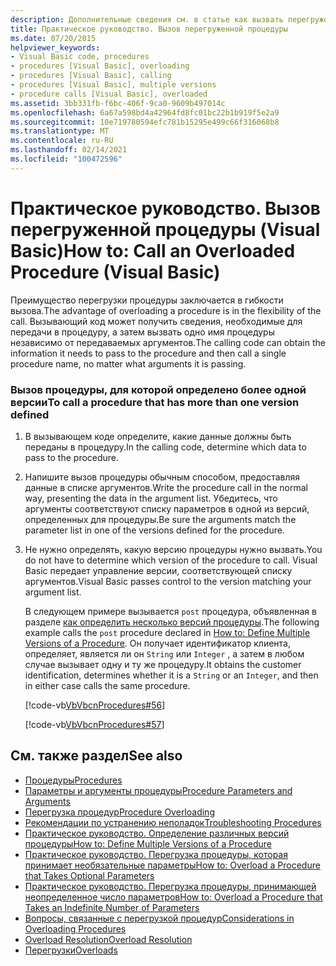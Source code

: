 ```yaml
---
description: Дополнительные сведения см. в статье как вызвать перегруженную процедуру (Visual Basic).
title: Практическое руководство. Вызов перегруженной процедуры
ms.date: 07/20/2015
helpviewer_keywords:
- Visual Basic code, procedures
- procedures [Visual Basic], overloading
- procedures [Visual Basic], calling
- procedures [Visual Basic], multiple versions
- procedure calls [Visual Basic], overloaded
ms.assetid: 3bb331fb-f6bc-406f-9ca0-9609b497014c
ms.openlocfilehash: 6a67a598bd4a42964fd8fc01bc22b1b919f5e2a9
ms.sourcegitcommit: 10e719780594efc781b15295e499c66f316068b8
ms.translationtype: MT
ms.contentlocale: ru-RU
ms.lasthandoff: 02/14/2021
ms.locfileid: "100472596"
---
```

# <a name="how-to-call-an-overloaded-procedure-visual-basic"></a><span data-ttu-id="9725c-103">Практическое руководство. Вызов перегруженной процедуры (Visual Basic)</span><span class="sxs-lookup"><span data-stu-id="9725c-103">How to: Call an Overloaded Procedure (Visual Basic)</span></span>

<span data-ttu-id="9725c-104">Преимущество перегрузки процедуры заключается в гибкости вызова.</span><span class="sxs-lookup"><span data-stu-id="9725c-104">The advantage of overloading a procedure is in the flexibility of the call.</span></span> <span data-ttu-id="9725c-105">Вызывающий код может получить сведения, необходимые для передачи в процедуру, а затем вызвать одно имя процедуры независимо от передаваемых аргументов.</span><span class="sxs-lookup"><span data-stu-id="9725c-105">The calling code can obtain the information it needs to pass to the procedure and then call a single procedure name, no matter what arguments it is passing.</span></span>  
  
### <a name="to-call-a-procedure-that-has-more-than-one-version-defined"></a><span data-ttu-id="9725c-106">Вызов процедуры, для которой определено более одной версии</span><span class="sxs-lookup"><span data-stu-id="9725c-106">To call a procedure that has more than one version defined</span></span>  
  
1. <span data-ttu-id="9725c-107">В вызывающем коде определите, какие данные должны быть переданы в процедуру.</span><span class="sxs-lookup"><span data-stu-id="9725c-107">In the calling code, determine which data to pass to the procedure.</span></span>  
  
2. <span data-ttu-id="9725c-108">Напишите вызов процедуры обычным способом, предоставляя данные в списке аргументов.</span><span class="sxs-lookup"><span data-stu-id="9725c-108">Write the procedure call in the normal way, presenting the data in the argument list.</span></span> <span data-ttu-id="9725c-109">Убедитесь, что аргументы соответствуют списку параметров в одной из версий, определенных для процедуры.</span><span class="sxs-lookup"><span data-stu-id="9725c-109">Be sure the arguments match the parameter list in one of the versions defined for the procedure.</span></span>  
  
3. <span data-ttu-id="9725c-110">Не нужно определять, какую версию процедуры нужно вызвать.</span><span class="sxs-lookup"><span data-stu-id="9725c-110">You do not have to determine which version of the procedure to call.</span></span> <span data-ttu-id="9725c-111">Visual Basic передает управление версии, соответствующей списку аргументов.</span><span class="sxs-lookup"><span data-stu-id="9725c-111">Visual Basic passes control to the version matching your argument list.</span></span>  
  
     <span data-ttu-id="9725c-112">В следующем примере вызывается `post` процедура, объявленная в разделе [как определить несколько версий процедуры](./how-to-define-multiple-versions-of-a-procedure.md).</span><span class="sxs-lookup"><span data-stu-id="9725c-112">The following example calls the `post` procedure declared in [How to: Define Multiple Versions of a Procedure](./how-to-define-multiple-versions-of-a-procedure.md).</span></span> <span data-ttu-id="9725c-113">Он получает идентификатор клиента, определяет, является ли он `String` или `Integer` , а затем в любом случае вызывает одну и ту же процедуру.</span><span class="sxs-lookup"><span data-stu-id="9725c-113">It obtains the customer identification, determines whether it is a `String` or an `Integer`, and then in either case calls the same procedure.</span></span>  
  
     [!code-vb[VbVbcnProcedures#56](~/samples/snippets/visualbasic/VS_Snippets_VBCSharp/VbVbcnProcedures/VB/Class1.vb#56)]  
  
     [!code-vb[VbVbcnProcedures#57](~/samples/snippets/visualbasic/VS_Snippets_VBCSharp/VbVbcnProcedures/VB/Class1.vb#57)]  
  
## <a name="see-also"></a><span data-ttu-id="9725c-114">См. также раздел</span><span class="sxs-lookup"><span data-stu-id="9725c-114">See also</span></span>

- [<span data-ttu-id="9725c-115">Процедуры</span><span class="sxs-lookup"><span data-stu-id="9725c-115">Procedures</span></span>](./index.md)
- [<span data-ttu-id="9725c-116">Параметры и аргументы процедуры</span><span class="sxs-lookup"><span data-stu-id="9725c-116">Procedure Parameters and Arguments</span></span>](./procedure-parameters-and-arguments.md)
- [<span data-ttu-id="9725c-117">Перегрузка процедур</span><span class="sxs-lookup"><span data-stu-id="9725c-117">Procedure Overloading</span></span>](./procedure-overloading.md)
- [<span data-ttu-id="9725c-118">Рекомендации по устранению неполадок</span><span class="sxs-lookup"><span data-stu-id="9725c-118">Troubleshooting Procedures</span></span>](./troubleshooting-procedures.md)
- [<span data-ttu-id="9725c-119">Практическое руководство. Определение различных версий процедуры</span><span class="sxs-lookup"><span data-stu-id="9725c-119">How to: Define Multiple Versions of a Procedure</span></span>](./how-to-define-multiple-versions-of-a-procedure.md)
- [<span data-ttu-id="9725c-120">Практическое руководство. Перегрузка процедуры, которая принимает необязательные параметры</span><span class="sxs-lookup"><span data-stu-id="9725c-120">How to: Overload a Procedure that Takes Optional Parameters</span></span>](./how-to-overload-a-procedure-that-takes-optional-parameters.md)
- [<span data-ttu-id="9725c-121">Практическое руководство. Перегрузка процедуры, принимающей неопределенное число параметров</span><span class="sxs-lookup"><span data-stu-id="9725c-121">How to: Overload a Procedure that Takes an Indefinite Number of Parameters</span></span>](./how-to-overload-a-procedure-that-takes-an-indefinite-number-of-parameters.md)
- [<span data-ttu-id="9725c-122">Вопросы, связанные с перегрузкой процедур</span><span class="sxs-lookup"><span data-stu-id="9725c-122">Considerations in Overloading Procedures</span></span>](./considerations-in-overloading-procedures.md)
- [<span data-ttu-id="9725c-123">Overload Resolution</span><span class="sxs-lookup"><span data-stu-id="9725c-123">Overload Resolution</span></span>](./overload-resolution.md)
- [<span data-ttu-id="9725c-124">Перегрузки</span><span class="sxs-lookup"><span data-stu-id="9725c-124">Overloads</span></span>](../../../language-reference/modifiers/overloads.md)
